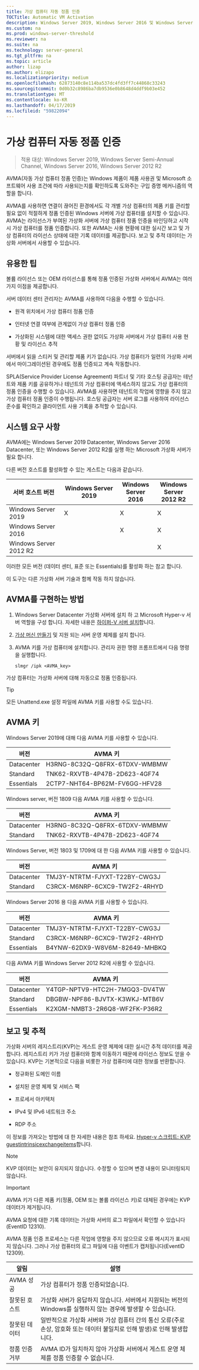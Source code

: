 ```yaml
---
title: 가상 컴퓨터 자동 정품 인증
TOCTitle: Automatic VM Activation
description: Windows Server 2019, Windows Server 2016 및 Windows Server 2012 R2에서 Vm을 활성화 하는 방법
ms.custom: na
ms.prod: windows-server-threshold
ms.reviewer: na
ms.suite: na
ms.technology: server-general
ms.tgt_pltfrm: na
ms.topic: article
author: lizap
ms.author: elizapo
ms.localizationpriority: medium
ms.openlocfilehash: 62873140c8e114ba537dc4fd3ff7c44868c33243
ms.sourcegitcommit: 0d0b32c8986ba7db9536e0b8648d4ddf9b03e452
ms.translationtype: MT
ms.contentlocale: ko-KR
ms.lasthandoff: 04/17/2019
ms.locfileid: "59822094"
---
```

# <a name="automatic-virtual-machine-activation"></a>가상 컴퓨터 자동 정품 인증

> 적용 대상: Windows Server 2019, Windows Server Semi-Annual Channel, Windows Server 2016, Windows Server 2012 R2

AVMA(자동 가상 컴퓨터 정품 인증)는 Windows 제품이 제품 사용권 및 Microsoft 소프트웨어 사용 조건에 따라 사용되는지를 확인하도록 도와주는 구입 증명 메커니즘의 역할을 합니다.

AVMA를 사용하면 연결이 끊어진 환경에서도 각 개별 가상 컴퓨터의 제품 키를 관리할 필요 없이 적절하게 정품 인증된 Windows 서버에 가상 컴퓨터를 설치할 수 있습니다. AVMA는 라이선스가 부여된 가상화 서버에 가상 컴퓨터 정품 인증을 바인딩하고 시작 시 가상 컴퓨터를 정품 인증합니다. 또한 AVMA는 사용 현황에 대한 실시간 보고 및 가상 컴퓨터의 라이선스 상태에 대한 기록 데이터를 제공합니다. 보고 및 추적 데이터는 가상화 서버에서 사용할 수 있습니다.

## <a name="practical-applications"></a>유용한 팁

볼륨 라이선스 또는 OEM 라이선스를 통해 정품 인증된 가상화 서버에서 AVMA는 여러 가지 이점을 제공합니다.

서버 데이터 센터 관리자는 AVMA를 사용하여 다음을 수행할 수 있습니다.

  - 원격 위치에서 가상 컴퓨터 정품 인증

  - 인터넷 연결 여부에 관계없이 가상 컴퓨터 정품 인증

  - 가상화된 시스템에 대한 액세스 권한 없이도 가상화 서버에서 가상 컴퓨터 사용 현황 및 라이선스 추적

서버에서 읽을 스티커 및 관리할 제품 키가 없습니다. 가상 컴퓨터가 일련의 가상화 서버에서 마이그레이션된 경우에도 정품 인증되고 계속 작동합니다.

SPLA(Service Provider License Agreement) 파트너 및 기타 호스팅 공급자는 테넌트와 제품 키를 공유하거나 테넌트의 가상 컴퓨터에 액세스하지 않고도 가상 컴퓨터의 정품 인증을 수행할 수 있습니다. AVMA를 사용하면 테넌트의 작업에 영향을 주지 않고 가상 컴퓨터 정품 인증이 수행됩니다. 호스팅 공급자는 서버 로그를 사용하여 라이선스 준수를 확인하고 클라이언트 사용 기록을 추적할 수 있습니다.

## <a name="system-requirements"></a>시스템 요구 사항

AVMA에는 Windows Server 2019 Datacenter, Windows Server 2016 Datacenter, 또는 Windows Server 2012 R2를 실행 하는 Microsoft 가상화 서버가 필요 합니다. 

다른 버전 호스트를 활성화할 수 있는 게스트는 다음과 같습니다.

|서버 호스트 버전|Windows Server 2019|Windows Server 2016|Windows Server 2012 R2|
|-|-|-|-|
|Windows Server 2019|X|X|X|
|Windows Server 2016| |X|X|
|Windows Server 2012 R2| ||X|

이러한 모든 버전 (데이터 센터, 표준 또는 Essentials)를 활성화 하는 참고 합니다.

이 도구는 다른 가상화 서버 기술과 함께 작동 하지 않습니다.

## <a name="how-to-implement-avma"></a>AVMA를 구현하는 방법

1.  Windows Server Datacenter 가상화 서버에 설치 하 고 Microsoft Hyper-v 서버 역할을 구성 합니다. 자세한 내용은 [하이퍼-V 서버 설치](../virtualization/hyper-v/get-started/install-the-hyper-v-role-on-windows-server.md)합니다.

2.  [가상 머신 만들기](../virtualization/hyper-v/get-started/create-a-virtual-machine-in-hyper-v.md) 및 지원 되는 서버 운영 체제를 설치 합니다.

3.  AVMA 키를 가상 컴퓨터에 설치합니다. 관리자 권한 명령 프롬프트에서 다음 명령을 실행합니다.
    
    ``` 
    slmgr /ipk <AVMA_key>  
    ```

가상 컴퓨터는 가상화 서버에 대해 자동으로 정품 인증됩니다.


> [!TIP]
> 모든 Unattend.exe 설정 파일에 AVMA 키를 사용할 수도 있습니다.


## <a name="avma-keys"></a>AVMA 키

Windows Server 2019에 대해 다음 AVMA 키를 사용할 수 있습니다.

|버전|   AVMA 키|
|-|-|
|Datacenter|    H3RNG-8C32Q-Q8FRX-6TDXV-WMBMW|
|Standard|  TNK62-RXVTB-4P47B-2D623-4GF74|
|Essentials|    2CTP7-NHT64-BP62M-FV6GG-HFV28|
 
Windows server, 버전 1809 다음 AVMA 키를 사용할 수 있습니다.

|버전|   AVMA 키|
|-|-|
|Datacenter|    H3RNG-8C32Q-Q8FRX-6TDXV-WMBMW|
|Standard|  TNK62-RXVTB-4P47B-2D623-4GF74|

Windows Server, 버전 1803 및 1709에 대 한 다음 AVMA 키를 사용할 수 있습니다.

|버전|AVMA 키|
|-|-|
|Datacenter|TMJ3Y-NTRTM-FJYXT-T22BY-CWG3J|
|Standard|C3RCX-M6NRP-6CXC9-TW2F2-4RHYD|


Windows Server 2016 용 다음 AVMA 키를 사용할 수 있습니다.

|버전|AVMA 키|
|-|-|
|Datacenter|TMJ3Y-NTRTM-FJYXT-T22BY-CWG3J|
|Standard|C3RCX-M6NRP-6CXC9-TW2F2-4RHYD|
|Essentials|B4YNW-62DX9-W8V6M-82649-MHBKQ|


다음 AVMA 키를 Windows Server 2012 R2에 사용할 수 있습니다.

|버전|AVMA 키|
|-|-|
|Datacenter|Y4TGP-NPTV9-HTC2H-7MGQ3-DV4TW|
|Standard|DBGBW-NPF86-BJVTX-K3WKJ-MTB6V|
|Essentials|K2XGM-NMBT3-2R6Q8-WF2FK-P36R2|

## <a name="reporting-and-tracking"></a>보고 및 추적

가상화 서버의 레지스트리(KVP)는 게스트 운영 체제에 대한 실시간 추적 데이터를 제공합니다. 레지스트리 키가 가상 컴퓨터와 함께 이동하기 때문에 라이선스 정보도 얻을 수 있습니다. KVP는 기본적으로 다음을 비롯한 가상 컴퓨터에 대한 정보를 반환합니다.

  - 정규화된 도메인 이름

  - 설치된 운영 체제 및 서비스 팩

  - 프로세서 아키텍처

  - IPv4 및 IPv6 네트워크 주소

  - RDP 주소

이 정보를 가져오는 방법에 대 한 자세한 내용은 참조 하세요. [Hyper-v 스크립트: KVP guestintrinsicexchangeitems](http://blogs.msdn.com/b/virtual_pc_guy/archive/2008/11/18/hyper-v-script-looking-at-kvp-guestintrinsicexchangeitems.aspx)합니다.


> [!NOTE]
> KVP 데이터는 보안이 유지되지 않습니다. 수정할 수 있으며 변경 내용이 모니터링되지 않습니다.



> [!IMPORTANT]
> AVMA 키가 다른 제품 키(정품, OEM 또는 볼륨 라이선스 키)로 대체된 경우에는 KVP 데이터가 제거됩니다.


AVMA 요청에 대한 기록 데이터는 가상화 서버의 로그 파일에서 확인할 수 있습니다(EventID 12310).

AVMA 정품 인증 프로세스는 다른 작업에 영향을 주지 않으므로 오류 메시지가 표시되지 않습니다. 그러나 가상 컴퓨터의 로그 파일에 다음 이벤트가 캡처됩니다(EventID 12309).

|알림|설명|
|-|-|
|AVMA 성공|가상 컴퓨터가 정품 인증되었습니다.|
|잘못된 호스트|가상화 서버가 응답하지 않습니다. 서버에서 지원되는 버전의 Windows를 실행하지 않는 경우에 발생할 수 있습니다.|
|잘못된 데이터|일반적으로 가상화 서버와 가상 컴퓨터 간의 통신 오류(주로 손상, 암호화 또는 데이터 불일치로 인해 발생)로 인해 발생합니다.|
|정품 인증 거부|AVMA ID가 일치하지 않아 가상화 서버에서 게스트 운영 체제를 정품 인증할 수 없습니다.|

